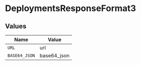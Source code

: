 # DeploymentsResponseFormat3


## Values

| Name          | Value         |
| ------------- | ------------- |
| `URL`         | url           |
| `BASE64_JSON` | base64_json   |
